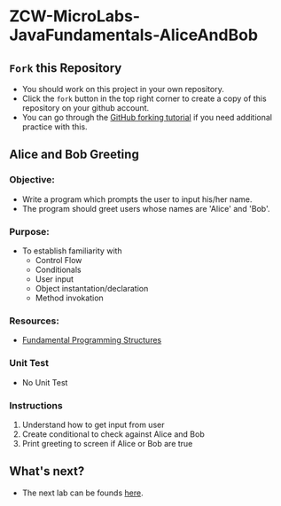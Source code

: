 # ZCW-MicroLabs-JavaFundamentals-AliceAndBob

## `Fork` this Repository
* You should work on this project in your own repository.
* Click the `fork` button in the top right corner to create a copy of this repository on your github account.
* You can go through the [GitHub forking tutorial](https://help.github.com/articles/fork-a-repo/) if you need additional practice with this.


## Alice and Bob Greeting


### **Objective:**
* Write a program which prompts the user to input his/her name.
* The program should greet users whose names are 'Alice' and 'Bob'.


### **Purpose:**
* To establish familiarity with
    * Control Flow
    * Conditionals
    * User input
    * Object instantation/declaration
    * Method invokation

### **Resources:**
* [Fundamental Programming Structures](https://zipcoder.github.io/reveal-slides/fundament-programing-stuctures.html#/)

### Unit Test
* No Unit Test


### Instructions
1. Understand how to get input from user
2. Create conditional to check against Alice and Bob
3. Print greeting to screen if Alice or Bob are true


## What's next?
* The next lab can be founds [here](https://github.com/Zipcoder/ZCW-MicroLabs-JavaFundamentals-SumOfInput).
